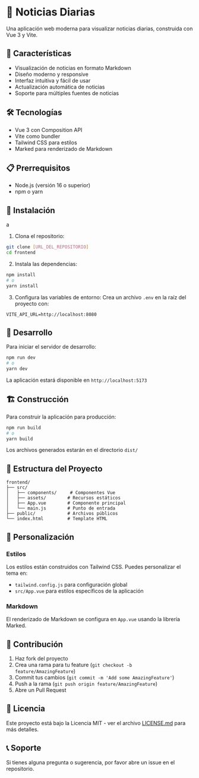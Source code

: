 # 📰 Noticias Diarias

Una aplicación web moderna para visualizar noticias diarias, construida con Vue 3 y Vite.

## 🚀 Características

- Visualización de noticias en formato Markdown
- Diseño moderno y responsive
- Interfaz intuitiva y fácil de usar
- Actualización automática de noticias
- Soporte para múltiples fuentes de noticias

## 🛠️ Tecnologías

- Vue 3 con Composition API
- Vite como bundler
- Tailwind CSS para estilos
- Marked para renderizado de Markdown

## 📋 Prerrequisitos

- Node.js (versión 16 o superior)
- npm o yarn

## 🔧 Instalación
a
1. Clona el repositorio:
```bash
git clone [URL_DEL_REPOSITORIO]
cd frontend
```

2. Instala las dependencias:
```bash
npm install
# o
yarn install
```

3. Configura las variables de entorno:
Crea un archivo `.env` en la raíz del proyecto con:
```env
VITE_API_URL=http://localhost:8080
```

## 🚀 Desarrollo

Para iniciar el servidor de desarrollo:

```bash
npm run dev
# o
yarn dev
```

La aplicación estará disponible en `http://localhost:5173`

## 🏗️ Construcción

Para construir la aplicación para producción:

```bash
npm run build
# o
yarn build
```

Los archivos generados estarán en el directorio `dist/`

## 📝 Estructura del Proyecto

```
frontend/
├── src/
│   ├── components/     # Componentes Vue
│   ├── assets/        # Recursos estáticos
│   ├── App.vue        # Componente principal
│   └── main.js        # Punto de entrada
├── public/            # Archivos públicos
└── index.html         # Template HTML
```

## 🎨 Personalización

### Estilos
Los estilos están construidos con Tailwind CSS. Puedes personalizar el tema en:
- `tailwind.config.js` para configuración global
- `src/App.vue` para estilos específicos de la aplicación

### Markdown
El renderizado de Markdown se configura en `App.vue` usando la librería Marked.

## 🤝 Contribución

1. Haz fork del proyecto
2. Crea una rama para tu feature (`git checkout -b feature/AmazingFeature`)
3. Commit tus cambios (`git commit -m 'Add some AmazingFeature'`)
4. Push a la rama (`git push origin feature/AmazingFeature`)
5. Abre un Pull Request

## 📄 Licencia

Este proyecto está bajo la Licencia MIT - ver el archivo [LICENSE.md](LICENSE.md) para más detalles.

## 📞 Soporte

Si tienes alguna pregunta o sugerencia, por favor abre un issue en el repositorio.
